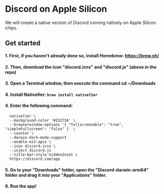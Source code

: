 # Discord on Apple Silicon

We will create a native version of Discord running natively on Apple Silicon chips.

## Get started

#### 1. First, if you haven't already done so, install Homebrew: https://brew.sh/

#### 2. Then, download the icon "discord.icns" and "discord.js" (above in the repo)

#### 3. Open a Terminal window, then execute the command cd ~/Downloads

#### 4. Install Nativefier: ```brew install nativefier```

#### 4. Enter the following command:

```
  nativefier \
  --background-color '#23272A' \
  --browserwindow-options '{ "fullscreenable": "true", "simpleFullscreen": "false" }' \
  --counter \
  --darwin-dark-mode-support
  --enable-es3-apis \
  --icon discord.icns \
  --inject discord.js
  --title-bar-style hiddenInset \
  https://discord.com/app
  ```

#### 5. Go to your "Downloads" folder, open the "Discord-darwin-arm64" folder and drag it into your "Applications" folder.

#### 6. Run the app!
